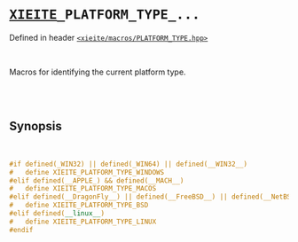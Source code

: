 # [`XIEITE`](../../docs/macros.md)`_PLATFORM_TYPE_...`
Defined in header [`<xieite/macros/PLATFORM_TYPE.hpp>`](../../include/xieite/macros/PLATFORM_TYPE.hpp)

<br/>

Macros for identifying the current platform type.

<br/><br/>

## Synopsis

<br/>

```cpp
#if defined(_WIN32) || defined(_WIN64) || defined(__WIN32__)
#   define XIEITE_PLATFORM_TYPE_WINDOWS
#elif defined(__APPLE_) && defined(__MACH__)
#   define XIEITE_PLATFORM_TYPE_MACOS
#elif defined(__DragonFly__) || defined(__FreeBSD__) || defined(__NetBSD__) || defined(__OpenBSD__) || defined(__bsdi__)
#   define XIEITE_PLATFORM_TYPE_BSD
#elif defined(__linux__)
#   define XIEITE_PLATFORM_TYPE_LINUX
#endif
```
